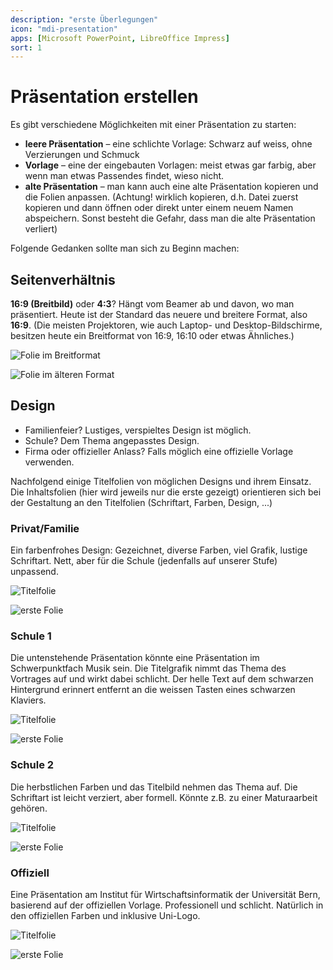 ```yaml
---
description: "erste Überlegungen"
icon: "mdi-presentation"
apps: [Microsoft PowerPoint, LibreOffice Impress]
sort: 1
---
```


# Präsentation erstellen




Es gibt verschiedene Möglichkeiten mit einer Präsentation zu starten:

* **leere Präsentation** – eine schlichte Vorlage: Schwarz auf weiss, ohne Verzierungen und Schmuck
* **Vorlage** – eine der eingebauten Vorlagen: meist etwas gar farbig, aber wenn man etwas Passendes findet, wieso nicht.
* **alte Präsentation** – man kann auch eine alte Präsentation kopieren und die Folien anpassen. (Achtung! wirklich kopieren, d.h. Datei zuerst kopieren und dann öffnen oder direkt unter einem neuem Namen abspeichern. Sonst besteht die Gefahr, dass man die alte Präsentation verliert)

Folgende Gedanken sollte man sich zu Beginn machen:

## Seitenverhältnis
**16:9 (Breitbild)** oder **4:3**? Hängt vom Beamer ab und davon, wo man präsentiert. Heute ist der Standard das neuere und breitere Format, also **16:9**. (Die meisten Projektoren, wie auch Laptop- und Desktop-Bildschirme, besitzen heute ein Breitformat von 16:9, 16:10 oder etwas Ähnliches.)

<ImagesBox caption="Breitformat vs älteres 4:3-Format">

![](./images/16zu9.png "Folie im Breitformat")<!-- {.zoom} -->

![](./images/4zu3.png "Folie im älteren Format")<!-- {.zoom} -->

</ImagesBox>

## Design
- Familienfeier? Lustiges, verspieltes Design ist möglich.
- Schule? Dem Thema angepasstes Design.
- Firma oder offizieller Anlass? Falls möglich eine offizielle Vorlage verwenden.

Nachfolgend einige Titelfolien von möglichen Designs und ihrem Einsatz. Die Inhaltsfolien (hier wird jeweils nur die erste gezeigt) orientieren sich bei der Gestaltung an den Titelfolien (Schriftart, Farben, Design, ...)

### Privat/Familie
Ein farbenfrohes Design: Gezeichnet, diverse Farben, viel Grafik, lustige Schriftart. Nett, aber für die Schule (jedenfalls auf unserer Stufe) unpassend.

<ImagesBox caption="5 Jahre Tim">

![](./images/5-jahre-tim/Slide1.jpg "Titelfolie")<!-- {.zoom} -->

![](./images/5-jahre-tim/Slide2.jpg "erste Folie")<!-- {.zoom} -->

</ImagesBox>

### Schule 1
Die untenstehende Präsentation könnte eine Präsentation im Schwerpunktfach Musik sein. Die Titelgrafik nimmt das Thema des Vortrages auf und wirkt dabei schlicht. Der helle Text auf dem schwarzen Hintergrund erinnert entfernt an die weissen Tasten eines schwarzen Klaviers.

<ImagesBox caption="Das Klavier">

![](./images/das-klavier/Slide1.jpg "Titelfolie")<!-- {.zoom} -->

![](./images/das-klavier/Slide2.jpg "erste Folie")<!-- {.zoom} -->

</ImagesBox>

### Schule 2
Die herbstlichen Farben und das Titelbild nehmen das Thema auf. Die Schriftart ist leicht verziert, aber formell. Könnte z.B. zu einer Maturaarbeit gehören.

<ImagesBox caption="Im Garten">

![](./images/im-garten/Slide1.jpg "Titelfolie")<!-- {.zoom} -->

![](./images/im-garten/Slide2.jpg "erste Folie")<!-- {.zoom} -->

</ImagesBox>

### Offiziell
Eine Präsentation am Institut für Wirtschaftsinformatik der Universität Bern, basierend auf der offiziellen Vorlage. Professionell und schlicht. Natürlich in den offiziellen Farben und inklusive Uni-Logo.

<ImagesBox caption="Kurs Grundlagen">

![](./images/grundlagen/Slide1.jpg "Titelfolie")<!-- {.zoom} -->

![](./images/grundlagen/Slide2.jpg "erste Folie")<!-- {.zoom} -->

</ImagesBox>
